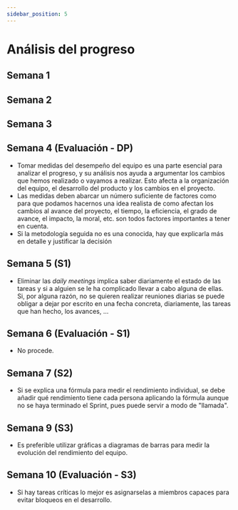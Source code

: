 ```yaml
---
sidebar_position: 5
---
```


# Análisis del progreso

## Semana 1

## Semana 2

## Semana 3

## Semana 4 (Evaluación - DP)

- Tomar medidas del desempeño del equipo es una parte esencial para analizar el progreso, y su análisis nos ayuda a argumentar los cambios que hemos realizado o vayamos a realizar. Esto afecta a la organización del equipo, el desarrollo del producto y los cambios en el proyecto.
- Las medidas deben abarcar un número suficiente de factores como para que podamos hacernos una idea realista de como afectan los cambios al avance del proyecto, el tiempo, la eficiencia, el grado de avance, el impacto, la moral, etc. son todos factores importantes a tener en cuenta.
- Si la metodología seguida no es una conocida, hay que explicarla más en detalle y justificar la decisión

## Semana 5 (S1)

- Eliminar las *daily meetings* implica saber diariamente el estado de las tareas y si a alguien se le ha complicado llevar a cabo alguna de ellas. Si, por alguna razón, no se quieren realizar reuniones diarias se puede obligar a dejar por escrito en una fecha concreta, diariamente, las tareas que han hecho, los avances, ...

## Semana 6 (Evaluación - S1)

- No procede.

## Semana 7 (S2)

- Si se explica una fórmula para medir el rendimiento individual, se debe añadir qué rendimiento tiene cada persona aplicando la fórmula aunque no se haya terminado el Sprint, pues puede servir a modo de "llamada".

## Semana 9 (S3) 

- Es preferible utilizar gráficas a diagramas de barras para medir la evolución del rendimiento del equipo.

## Semana 10 (Evaluación - S3)

- Si hay tareas críticas lo mejor es asignarselas a miembros capaces para evitar bloqueos en el desarrollo.
